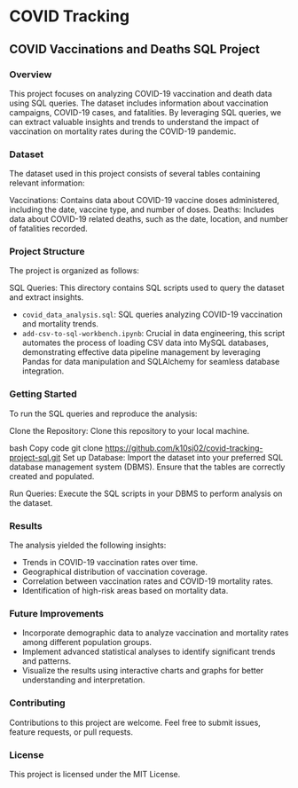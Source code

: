 # COVID Tracking

## COVID Vaccinations and Deaths SQL Project

### Overview
This project focuses on analyzing COVID-19 vaccination and death data using SQL queries. The dataset includes information about vaccination campaigns, COVID-19 cases, and fatalities. By leveraging SQL queries, we can extract valuable insights and trends to understand the impact of vaccination on mortality rates during the COVID-19 pandemic.

### Dataset
The dataset used in this project consists of several tables containing relevant information:

Vaccinations: Contains data about COVID-19 vaccine doses administered, including the date, vaccine type, and number of doses.
Deaths: Includes data about COVID-19 related deaths, such as the date, location, and number of fatalities recorded.

### Project Structure
The project is organized as follows:

SQL Queries: 
This directory contains SQL scripts used to query the dataset and extract insights.
- `covid_data_analysis.sql`: SQL queries analyzing COVID-19 vaccination and mortality trends.
- `add-csv-to-sql-workbench.ipynb`: Crucial in data engineering, this script automates the process of loading CSV data into MySQL databases, demonstrating effective data pipeline management by leveraging Pandas for data manipulation and SQLAlchemy for seamless database integration.

### Getting Started
To run the SQL queries and reproduce the analysis:

Clone the Repository: Clone this repository to your local machine.

bash
Copy code
git clone https://github.com/k10sj02/covid-tracking-project-sql.git
Set up Database: Import the dataset into your preferred SQL database management system (DBMS). Ensure that the tables are correctly created and populated.

Run Queries: Execute the SQL scripts in your DBMS to perform analysis on the dataset.

### Results
The analysis yielded the following insights:

- Trends in COVID-19 vaccination rates over time.
- Geographical distribution of vaccination coverage.
- Correlation between vaccination rates and COVID-19 mortality rates.
- Identification of high-risk areas based on mortality data.

### Future Improvements
- Incorporate demographic data to analyze vaccination and mortality rates among different population groups.
- Implement advanced statistical analyses to identify significant trends and patterns.
- Visualize the results using interactive charts and graphs for better understanding and interpretation.

### Contributing
Contributions to this project are welcome. Feel free to submit issues, feature requests, or pull requests.

### License
This project is licensed under the MIT License.

